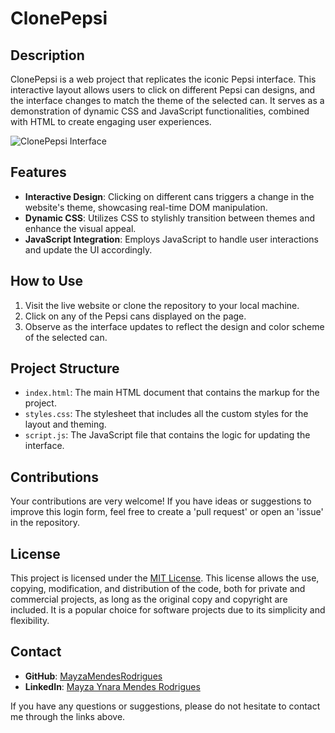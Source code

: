 # ClonePepsi

## Description
ClonePepsi is a web project that replicates the iconic Pepsi interface. This interactive layout allows users to click on different Pepsi can designs, and the interface changes to match the theme of the selected can. It serves as a demonstration of dynamic CSS and JavaScript functionalities, combined with HTML to create engaging user experiences.

![ClonePepsi Interface](https://user-images.githubusercontent.com/43189281/171068550-6f2d6e5d-2bbb-453b-8ae6-6f30a1ead52c.png)

## Features
- **Interactive Design**: Clicking on different cans triggers a change in the website's theme, showcasing real-time DOM manipulation.
- **Dynamic CSS**: Utilizes CSS to stylishly transition between themes and enhance the visual appeal.
- **JavaScript Integration**: Employs JavaScript to handle user interactions and update the UI accordingly.

## How to Use
1. Visit the live website or clone the repository to your local machine.
2. Click on any of the Pepsi cans displayed on the page.
3. Observe as the interface updates to reflect the design and color scheme of the selected can.

## Project Structure
- `index.html`: The main HTML document that contains the markup for the project.
- `styles.css`: The stylesheet that includes all the custom styles for the layout and theming.
- `script.js`: The JavaScript file that contains the logic for updating the interface.

## Contributions
Your contributions are very welcome! If you have ideas or suggestions to improve this login form, feel free to create a 'pull request' or open an 'issue' in the repository.

## License
This project is licensed under the [MIT License](https://choosealicense.com/licenses/mit/). This license allows the use, copying, modification, and distribution of the code, both for private and commercial projects, as long as the original copy and copyright are included. It is a popular choice for software projects due to its simplicity and flexibility.

## Contact
- **GitHub**: [MayzaMendesRodrigues](https://github.com/MayzaMendesRodrigues)
- **LinkedIn**: [Mayza Ynara Mendes Rodrigues](https://www.linkedin.com/in/mayza-ynara-mendes-rodrigues/)

If you have any questions or suggestions, please do not hesitate to contact me through the links above.
